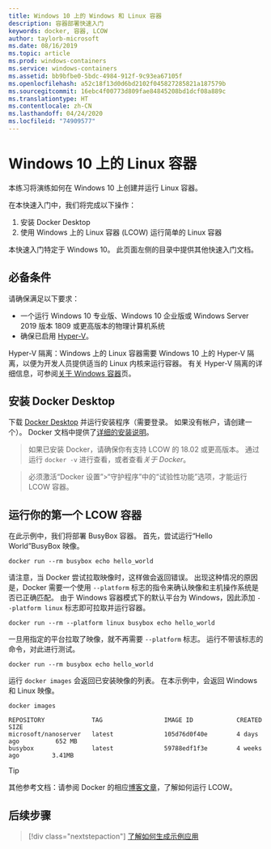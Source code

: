 ```yaml
---
title: Windows 10 上的 Windows 和 Linux 容器
description: 容器部署快速入门
keywords: docker, 容器, LCOW
author: taylorb-microsoft
ms.date: 08/16/2019
ms.topic: article
ms.prod: windows-containers
ms.service: windows-containers
ms.assetid: bb9bfbe0-5bdc-4984-912f-9c93ea67105f
ms.openlocfilehash: a52c18f13d0d6bd2102f045827285821a187579b
ms.sourcegitcommit: 16ebc4f00773d809fae84845208bd1dcf08a889c
ms.translationtype: HT
ms.contentlocale: zh-CN
ms.lasthandoff: 04/24/2020
ms.locfileid: "74909577"
---
```

# <a name="linux-containers-on-windows-10"></a>Windows 10 上的 Linux 容器

本练习将演练如何在 Windows 10 上创建并运行 Linux 容器。

在本快速入门中，我们将完成以下操作：

1. 安装 Docker Desktop
2. 使用 Windows 上的 Linux 容器 (LCOW) 运行简单的 Linux 容器

本快速入门特定于 Windows 10。 此页面左侧的目录中提供其他快速入门文档。

## <a name="prerequisites"></a>必备条件

请确保满足以下要求：
- 一个运行 Windows 10 专业版、Windows 10 企业版或 Windows Server 2019 版本 1809 或更高版本的物理计算机系统
- 确保已启用 [Hyper-V](https://docs.microsoft.com/virtualization/hyper-v-on-windows/reference/hyper-v-requirements)。

Hyper-V 隔离：Windows 上的 Linux 容器需要 Windows 10 上的 Hyper-V 隔离，以便为开发人员提供适当的 Linux 内核来运行容器。 有关 Hyper-V 隔离的详细信息，可参阅[关于 Windows 容器](../about/index.md)页。

## <a name="install-docker-desktop"></a>安装 Docker Desktop

下载 [Docker Desktop](https://store.docker.com/editions/community/docker-ce-desktop-windows) 并运行安装程序（需要登录。 如果没有帐户，请创建一个）。 Docker 文档中提供了[详细的安装说明](https://docs.docker.com/docker-for-windows/install)。

> 如果已安装 Docker，请确保你有支持 LCOW 的 18.02 或更高版本。 通过运行 `docker -v` 进行查看，或者查看*关于 Docker*。

> 必须激活“Docker 设置”>“守护程序”中的“试验性功能”选项，才能运行 LCOW 容器。 

## <a name="run-your-first-lcow-container"></a>运行你的第一个 LCOW 容器

在此示例中，我们将部署 BusyBox 容器。 首先，尝试运行“Hello World”BusyBox 映像。

```console
docker run --rm busybox echo hello_world
```

请注意，当 Docker 尝试拉取映像时，这样做会返回错误。 出现这种情况的原因是，Docker 需要一个使用 `--platform` 标志的指令来确认映像和主机操作系统是否已正确匹配。 由于 Windows 容器模式下的默认平台为 Windows，因此添加 `--platform linux` 标志即可拉取并运行容器。

```console
docker run --rm --platform linux busybox echo hello_world
```

一旦用指定的平台拉取了映像，就不再需要 `--platform` 标志。 运行不带该标志的命令，对此进行测试。

```console
docker run --rm busybox echo hello_world
```

运行 `docker images` 会返回已安装映像的列表。 在本示例中，会返回 Windows 和 Linux 映像。

```console
docker images

REPOSITORY             TAG                 IMAGE ID            CREATED             SIZE
microsoft/nanoserver   latest              105d76d0f40e        4 days ago          652 MB
busybox                latest              59788edf1f3e        4 weeks ago         3.41MB
```

> [!TIP]
> 其他参考文档：请参阅 Docker 的相应[博客文章](https://blog.docker.com/2018/02/docker-for-windows-18-02-with-windows-10-fall-creators-update/)，了解如何运行 LCOW。

## <a name="next-steps"></a>后续步骤

> [!div class="nextstepaction"]
> [了解如何生成示例应用](./building-sample-app.md)
